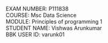 EXAM NUMBER: P111838  
COURSE: Msc Data Science  
MODULE: Principles of programming 1  
STUDENT NAME: Vishwas Arunkumar  
BBK USER ID: varunk01  
